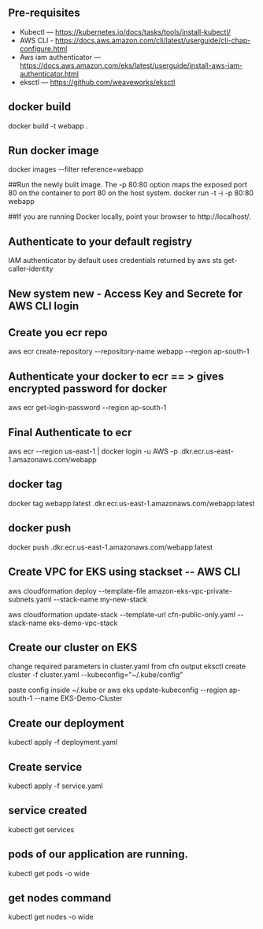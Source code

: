 ## Pre-requisites
- Kubectl —  https://kubernetes.io/docs/tasks/tools/install-kubectl/
- AWS CLI -  https://docs.aws.amazon.com/cli/latest/userguide/cli-chap-configure.html
- Aws iam authenticator — https://docs.aws.amazon.com/eks/latest/userguide/install-aws-iam-authenticator.html
- eksctl — https://github.com/weaveworks/eksctl

## docker build
docker build -t webapp .

## Run docker image
docker images --filter reference=webapp

##Run the newly built image. The -p 80:80 option maps the exposed port 80 on the container to port 80 on the host system.
docker run -t -i -p 80:80 webapp

##If you are running Docker locally, point your browser to http://localhost/.



## Authenticate to your default registry
IAM authenticator by default uses credentials returned by aws sts get-caller-identity
## New system new - Access Key and Secrete for AWS CLI login

## Create you ecr repo
aws ecr create-repository --repository-name webapp --region ap-south-1
	
## Authenticate your docker to ecr == > gives encrypted password for docker
aws ecr get-login-password --region ap-south-1

## Final Authenticate to ecr
aws ecr --region us-east-1 | docker login -u AWS -p <Above encrytped password> <ACCOUNTID>.dkr.ecr.us-east-1.amazonaws.com/webapp

## docker tag
docker tag webapp:latest <ACCOUNTID>.dkr.ecr.us-east-1.amazonaws.com/webapp:latest

## docker push
docker push <ACCOUNTID>.dkr.ecr.us-east-1.amazonaws.com/webapp:latest

## Create VPC for EKS using stackset -- AWS CLI
aws cloudformation deploy --template-file amazon-eks-vpc-private-subnets.yaml --stack-name my-new-stack

aws cloudformation update-stack --template-url cfn-public-only.yaml --stack-name eks-demo-vpc-stack


## Create our cluster on EKS
change required parameters in cluster.yaml from cfn output
eksctl create cluster -f cluster.yaml --kubeconfig="~/.kube/config"

paste config inside ~/.kube or aws eks update-kubeconfig --region ap-south-1 --name EKS-Demo-Cluster

## Create our deployment
kubectl apply -f deployment.yaml

## Create service
kubectl apply -f service.yaml

## service created
kubectl get services

##  pods of our application are running.
kubectl get pods -o wide

## get nodes command
kubectl get nodes -o wide



